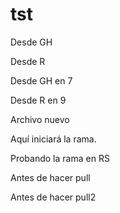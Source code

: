 # tst

Desde GH

Desde R

Desde GH en 7

Desde R en 9

Archivo nuevo


Aquí iniciará la rama.

Probando la rama en RS

Antes de hacer pull

Antes de hacer pull2

[comment]: # (This actually is the most platform independent comment)

[//]: # (This may be the most platform independent comment)

